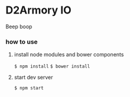 D2Armory IO
===================

Beep boop

### how to use

1. install node modules and bower components

   `$ npm install`
   `$ bower install`

2. start dev server

   `$ npm start`
